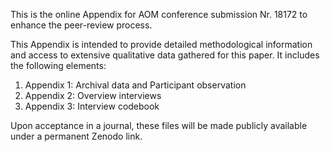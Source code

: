 This is the online Appendix for AOM conference submission Nr. 18172 to enhance the peer-review process.  

This Appendix is intended to provide detailed methodological information and access to extensive qualitative data gathered for this paper. It includes the following elements: 

1.	Appendix 1: Archival data and Participant observation
2.	Appendix 2: Overview interviews 
3.	Appendix 3: Interview codebook 

Upon acceptance in a journal, these files will be made publicly available under a permanent Zenodo link. 

